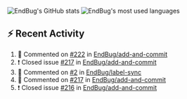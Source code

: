 ![EndBug's GitHub stats](https://github-readme-stats.vercel.app/api?username=endbug&show_icons=true&theme=dark)
![EndBug's most used languages](https://github-readme-stats.vercel.app/api/top-langs/?username=endbug&layout=compact&theme=dark)

## ⚡ Recent Activity

<!--START_SECTION:activity-->
1. 💬 Commented on [#222](https://github.com//EndBug/add-and-commit/issues/222) in [EndBug/add-and-commit](https://github.com//EndBug/add-and-commit)
2. ❗️ Closed issue [#217](https://github.com//EndBug/add-and-commit/issues/217) in [EndBug/add-and-commit](https://github.com//EndBug/add-and-commit)
3. 💬 Commented on [#2](https://github.com//EndBug/label-sync/issues/2) in [EndBug/label-sync](https://github.com//EndBug/label-sync)
4. 💬 Commented on [#217](https://github.com//EndBug/add-and-commit/issues/217) in [EndBug/add-and-commit](https://github.com//EndBug/add-and-commit)
5. ❗️ Closed issue [#216](https://github.com//EndBug/add-and-commit/issues/216) in [EndBug/add-and-commit](https://github.com//EndBug/add-and-commit)
<!--END_SECTION:activity-->
